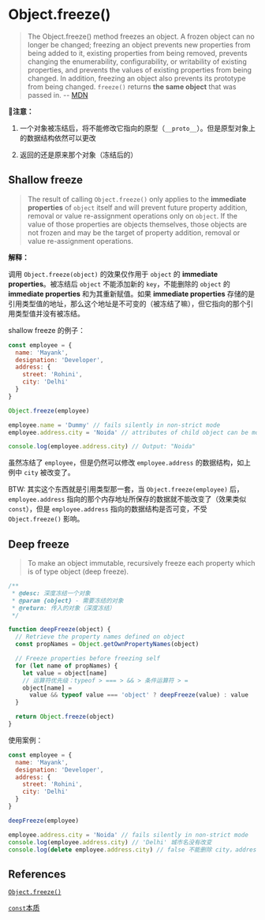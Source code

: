 # Object.freeze()

> The Object.freeze() method freezes an object. A frozen object can no longer be changed; freezing an object prevents new properties from being added to it, existing properties from being removed, prevents changing the enumerability, configurability, or writability of existing properties, and prevents the values of existing properties from being changed. In addition, freezing an object also prevents its prototype from being changed. `freeze()` returns **the same object** that was passed in. -- [MDN][1]

**注意：**

1. 一个对象被冻结后，将不能修改它指向的原型（`__proto__`）。但是原型对象上的数据结构依然可以更改

2. 返回的还是原来那个对象（冻结后的） 

## Shallow freeze

> The result of calling `Object.freeze()` only applies to the **immediate properties** of `object` itself and will prevent future property addition, removal or value re-assignment operations only on `object`. If the value of those properties are objects themselves, those objects are not frozen and may be the target of property addition, removal or value re-assignment operations.

**解释：**

调用 `Object.freeze(object)` 的效果仅作用于 `object` 的 **immediate properties**。被冻结后 `object` 不能添加新的 `key`，不能删除的 `object` 的 **immediate properties** 和为其重新赋值。如果 **immediate properties** 存储的是引用类型值的地址，那么这个地址是不可变的（被冻结了嘛），但它指向的那个引用类型值并没有被冻结。

shallow freeze 的例子：

```js
const employee = {
  name: 'Mayank',
  designation: 'Developer',
  address: {
    street: 'Rohini',
    city: 'Delhi'
  }
}

Object.freeze(employee)

employee.name = 'Dummy' // fails silently in non-strict mode
employee.address.city = 'Noida' // attributes of child object can be modified

console.log(employee.address.city) // Output: "Noida"
```

虽然冻结了 `employee`，但是仍然可以修改 `employee.address` 的数据结构，如上例中 `city` 被改变了。

BTW: 其实这个东西就是引用类型那一套，当 `Object.freeze(employee)` 后，`employee.address` 指向的那个内存地址所保存的数据就不能改变了（效果类似 `const`），但是 `employee.address` 指向的数据结构是否可变，不受 `Object.freeze()` 影响。

## Deep freeze

> To make an object immutable, recursively freeze each property which is of type object (deep freeze).

```js
/**
 * @desc: 深度冻结一个对象
 * @param {object} - 需要冻结的对象
 * @return: 传入的对象（深度冻结）
 */

function deepFreeze(object) {
  // Retrieve the property names defined on object
  const propNames = Object.getOwnPropertyNames(object)

  // Freeze properties before freezing self
  for (let name of propNames) {
    let value = object[name]
    // 运算符优先级：typeof > === > && > 条件运算符 > =
    object[name] =
      value && typeof value === 'object' ? deepFreeze(value) : value
  }

  return Object.freeze(object)
}
```

使用案例：

```js
const employee = {
  name: 'Mayank',
  designation: 'Developer',
  address: {
    street: 'Rohini',
    city: 'Delhi'
  }
}

deepFreeze(employee)

employee.address.city = 'Noida' // fails silently in non-strict mode
console.log(employee.address.city) // 'Delhi' 城市名没有改变
console.log(delete employee.address.city) // false 不能删除 city，address已经被冻结
```

## References

[`Object.freeze()`](https://developer.mozilla.org/en-US/docs/Web/JavaScript/Reference/Global_Objects/Object/freeze 'MDN')

[`const`本质](http://es6.ruanyifeng.com/#docs/let#%E6%9C%AC%E8%B4%A8 '阮一峰 ECMAScript6 入门')

[1]: https://developer.mozilla.org/en-US/docs/Web/JavaScript/Reference/Global_Objects/Object/freeze 'Object.freeze()'
